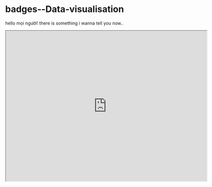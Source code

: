 # badges--Data-visualisation
hello mọi người!
there is something i wanna tell you now..
<iframe src="https://www.google.com/maps/d/embed?mid=1t1zfd8UbEYsQeqHGaQRe_YWXBMgCfZj2" width="640" height="480"></iframe> 
